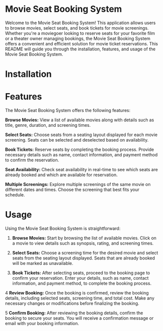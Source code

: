 # Movie Seat Booking System
Welcome to the Movie Seat Booking System! This application allows users to browse movies, select seats, and book tickets for movie screenings. Whether you're a moviegoer looking to reserve seats for your favorite film or a theater owner managing bookings, the Movie Seat Booking System offers a convenient and efficient solution for movie ticket reservations. This README will guide you through the installation, features, and usage of the Movie Seat Booking System.

# Installation

# Features
The Movie Seat Booking System offers the following features:

**Browse Movies:** View a list of available movies along with details such as title, genre, duration, and screening times.

**Select Seats:** Choose seats from a seating layout displayed for each movie screening. Seats can be selected and deselected based on availability.

**Book Tickets:** Reserve seats by completing the booking process. Provide necessary details such as name, contact information, and payment method to confirm the reservation.

**Seat Availability:** Check seat availability in real-time to see which seats are already booked and which are available for reservation.

**Multiple Screenings:** Explore multiple screenings of the same movie on different dates and times. Choose the screening that best fits your schedule.

# Usage
Using the Movie Seat Booking System is straightforward:

1. **Browse Movies:** Start by browsing the list of available movies. Click on a movie to view details such as synopsis, rating, and screening times.

2. **Select Seats:** Choose a screening time for the desired movie and select seats from the seating layout displayed. Seats that are already booked will be marked as unavailable.

3. **Book Tickets:** After selecting seats, proceed to the booking page to confirm your reservation. Enter your details, such as name, contact information, and payment method, to complete the booking process.

4 **Review Booking:** Once the booking is confirmed, review the booking details, including selected seats, screening time, and total cost. Make any necessary changes or modifications before finalizing the booking.

5 **Confirm Booking:** After reviewing the booking details, confirm the booking to secure your seats. You will receive a confirmation message or email with your booking information.
